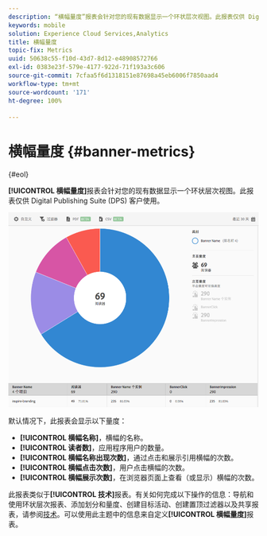 ```yaml
---
description: “横幅量度”报表会针对您的现有数据显示一个环状层次视图。此报表仅供 Digital Publishing Suite (DPS) 客户使用。
keywords: mobile
solution: Experience Cloud Services,Analytics
title: 横幅量度
topic-fix: Metrics
uuid: 50638c55-f10d-43d7-8d12-e48908572766
exl-id: 0383e23f-579e-4177-922d-71f193a3c606
source-git-commit: 7cfaa5f6d1318151e87698a45eb6006f7850aad4
workflow-type: tm+mt
source-wordcount: '171'
ht-degree: 100%

---
```


# 横幅量度 {#banner-metrics}

{#eol}

**[!UICONTROL 横幅量度]**&#x200B;报表会针对您的现有数据显示一个环状层次视图。此报表仅供 Digital Publishing Suite (DPS) 客户使用。

![](assets/dps_banner_name.png)

默认情况下，此报表会显示以下量度：

* **[!UICONTROL 横幅名称]**，横幅的名称。
* **[!UICONTROL 读者数]**，应用程序用户的数量。
* **[!UICONTROL 横幅名称出现次数]**，通过点击和展示引用横幅的次数。
* **[!UICONTROL 横幅点击次数]**，用户点击横幅的次数。
* **[!UICONTROL 横幅展示次数]**，在浏览器页面上查看（或显示）横幅的次数。

此报表类似于&#x200B;**[!UICONTROL 技术]**&#x200B;报表。有关如何完成以下操作的信息：导航和使用环状层次报表、添加划分和量度、创建目标活动、创建置顶过滤器以及共享报表，请参阅[技术](/help/using/usage/reports-technology.md)。可以使用此主题中的信息来自定义&#x200B;**[!UICONTROL 横幅量度]**&#x200B;报表。

